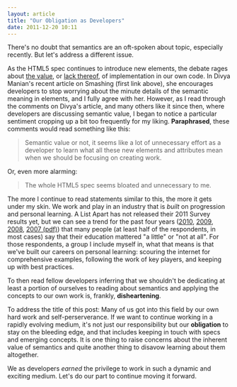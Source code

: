 ```yaml
---
layout: article
title: "Our Obligation as Developers"
date: 2011-12-20 10:11
---
```

There's no doubt that semantics are an oft-spoken about topic, especially recently. But let's address a different issue.

As the HTML5 spec continues to introduce new elements, the debate rages about [the value](http://bit.ly/un03hJ "Our Pointless Pursuit of Semantic Value"), or [lack thereof](http://bit.ly/sxtcz3 "Pursuing Semantic Value"), of implementation in our own code. In Divya Manian's recent article on Smashing (first link above), she encourages developers to stop worrying about the minute details of the semantic meaning in elements, and I fully agree with her. However, as I read through the comments on Divya's article, and many others like it since then, where developers are discussing semantic value, I began to notice a particular sentiment cropping up a bit too frequently for my liking. **Paraphrased**, these comments would read something like this:

> Semantic value or not, it seems like a lot of
> unnecessary effort as a developer to learn what
> all these new elements and attributes mean when
> we should be focusing on creating work.

Or, even more alarming:

> The whole HTML5 spec seems bloated and unnecessary to me.

The more I continue to read statements similar to this, the more it gets under my skin. We work and play in an industry that is *built* on progression and personal learning. A List Apart has not released their 2011 Survey results yet, but we can see a trend for the past four years ([2010](http://bit.ly/uXgm1G), [2009](http://bit.ly/uwM8E4), [2008](http://bit.ly/rWjvxw), [2007 (pdf)](http://bit.ly/tZIdrh)) that many people (at least half of the respondents, in most cases) say that their education mattered "a little" or "not at all". For those respondents, a group I include myself in, what that means is that we've built our careers on personal learning: scouring the internet for comprehensive examples, following the work of key players, and keeping up with best practices.

To then read fellow developers inferring that we shouldn't be dedicating at least a portion of ourselves to reading about semantics and applying the concepts to our own work is, frankly, **disheartening**.

To address the title of this post: Many of us got into this field by our own hard work and self-perserverance. If we want to continue working in a rapidly evolving medium, it's not just our responsibility but our **obligation** to stay on the bleeding edge, and that includes keeping in touch with specs and emerging concepts. It is one thing to raise concerns about the inherent value of semantics and quite another thing to disavow learning about them altogether.

We as developers *earned* the privilege to work in such a dynamic and exciting medium. Let's do our part to continue moving it forward.